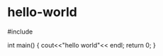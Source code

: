 # hello-world
#include <iostream>

int main()
  {
    cout<<"hello world"<< endl;
    return 0;
  }
